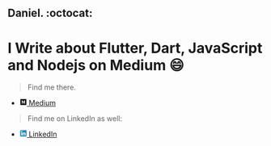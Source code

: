 
## Daniel.  :octocat:

# I Write about Flutter, Dart, JavaScript and Nodejs on Medium :smile:
> Find me there. <br>
- [<img src="https://github.com/Daniel-Sogbey/Daniel-Sogbey/blob/master/images/medium.png" width= "14"> Medium](https://sogbeydaniel.medium.com/)
>Find me on LinkedIn as well: <br>
- [<img src="https://github.com/Daniel-Sogbey/Daniel-Sogbey/blob/master/images/linkedin.jpg" width= "14"> LinkedIn](https://www.linkedin.com/in/daniel-sogbey-130759184/)

<!--
**Daniel-Sogbey/Daniel-Sogbey** is a ✨ _special_ ✨ repository because its `README.md` (this file) appears on your GitHub profile.

Here are some ideas to get you started:

- 🔭 I’m currently working on ...
- 🌱 I’m currently learning ...
- 👯 I’m looking to collaborate on ...
- 🤔 I’m looking for help with ...
- 💬 Ask me about ...
- 📫 How to reach me: ...
- 😄 Pronouns: ...
- ⚡ Fun fact: ...
-->

